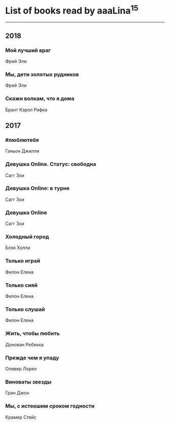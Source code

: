# List of books read by aaaLina<sup>15</sup>
---

## 2018

### Мой лучший враг
Фрей Эли


### Мы, дети золотых рудников
Фрей Эли


### Скажи волкам, что я дома
Брант Кэрол Рифка



## 2017

### #люблютебя
Ганьон Джилли


### Девушка Online. Статус: свободна
Сагг Зои


### Девушка Online: в турне
Сагг Зои


### Девушка Online
Сагг Зои


### Холодный город
Блэк Холли


### Только играй
Филон Елена


### Только сияй
Филон Елена


### Только слушай
Филон Елена


### Жить, чтобы любить
Донован Ребекка


### Прежде чем я упаду
Оливер Лорен


### Виноваты звезды
Грин Джон


### Мы, с истекшим сроком годности
Крамер Стейс



